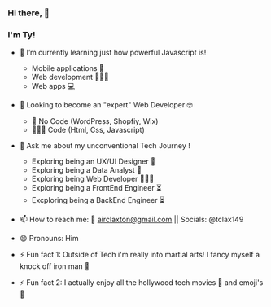 ### Hi there, 👋
   ### I'm Ty! 

<!--
**tclax149/Profile** is a ✨ _special_ ✨ repository because its `README.md` (this file) appears on your GitHub profile.

- 👯 I’m looking to collaborate on ...
- 🤔 I’m looking for help with ...

-->


- 🌱 I’m currently learning just how powerful Javascript is!

    -  Mobile applications 📱
    -  Web development 👨🏽‍💻 
    -  Web apps 💻

- 🔭 Looking to become an "expert" Web Developer 🤓 

    - 🎨 No Code (WordPress, Shopfiy, Wix)
    - 👨🏽‍💻 Code (Html, Css, Javascript) 

- 💬 Ask me about my unconventional Tech Journey ! 
    -  Exploring being an UX/UI Designer 🎨
    -  Exploring being a Data Analyst 🤖
    -  Exploring being Web Developer  👨🏽‍💻 
    -  Exploring being a FrontEnd Engineer ⏳
    -  Excploring being a BackEnd Engineer ⏳

      
- 📫 How to reach me: 📧 airclaxton@gmail.com || Socials: @tclax149  

- 😄 Pronouns: Him

- ⚡ Fun fact 1: Outside of Tech i'm really into martial arts! I fancy myself a knock off iron man 🤣
- ⚡ Fun fact 2: I actually enjoy all the hollywood tech movies 👀 and emoji's 💚
  
    
